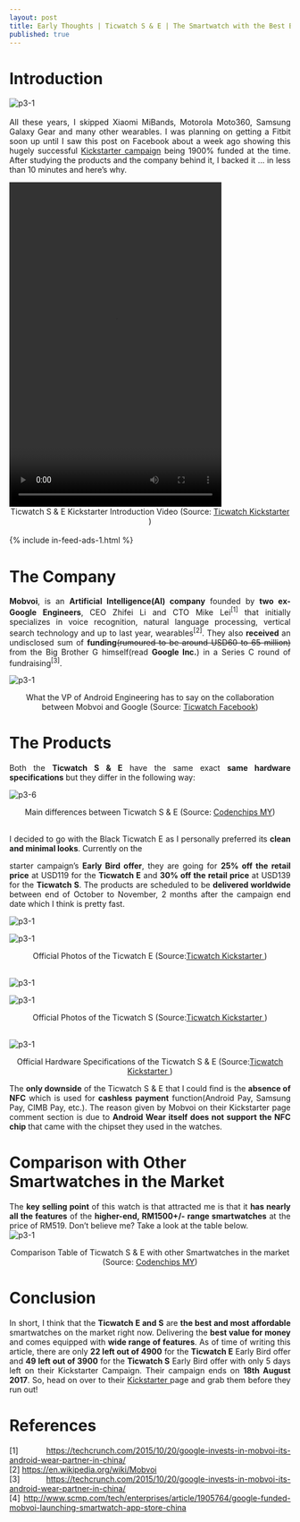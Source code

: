 ```yaml
---
layout: post
title: Early Thoughts | Ticwatch S & E | The Smartwatch with the Best Bang for Buck on the Market!
published: true
---
```


<style type="text/css">
 p {
  text-align: justify;
}

img {
    display: block;
    margin: auto;
}

iframe {
    display: block;
    margin: auto;
}
</style>

# Introduction
![p3-1](/images/p3-7.png) <br />
All these years, I skipped Xiaomi MiBands, Motorola Moto360, Samsung Galaxy Gear and many other wearables. I was planning on getting a Fitbit soon up until I saw this post on Facebook about a week ago showing this hugely successful <a href="http://kck.st/2veDGbl">Kickstarter campaign</a> being 1900% funded at the time. After studying the products and the company behind it, I backed it ... in less than 10 minutes and here’s why.

<video width="380" height="580" controls>
<source src="https://ksr-video.imgix.net/projects/2974380/video-797594-h264_high.mp4" type="video/mp4"> Your browser does not support the video tag.
</video>
<center>Ticwatch S & E Kickstarter Introduction Video (Source: <a href="http://kck.st/2veDGbl">Ticwatch Kickstarter </a>)</center>

<br />
{% include in-feed-ads-1.html %}

# The Company
**Mobvoi**, is an **ArtificiaI Intelligence(AI) company** founded by **two ex-Google Engineers**, CEO Zhifei Li and CTO Mike Lei<sup>[1]</sup> that initially specializes in voice recognition, natural language processing, vertical search technology and up to last year, wearables<sup>[2]</sup>. They also **received** an undisclosed sum of **funding**<s>(rumoured to be around USD60 to 65 million)</s> from the Big Brother G himself(read **Google Inc.**) in a Series C round of fundraising<sup>[3]</sup>. 

![p3-1](/images/p3-1.png)
<center>What the VP of Android Engineering has to say on the collaboration between Mobvoi and Google (Source: <a href="https://www.facebook.com/theTicwatch/photos/a.1703193626577310.1073741828.1691150421114964/1995048850725118/?type=3&theater">Ticwatch Facebook</a>)</center>

# The Products
Both the **Ticwatch S & E** have the same exact **same hardware specifications** but they differ in the following way:

![p3-6](/images/p3-6.png)
<center>Main differences between Ticwatch S & E (Source: <a href="https://codenchips.my">Codenchips MY</a>)</center>

<br />I decided to go with the Black Ticwatch E as I personally preferred its **clean and minimal looks**. Currently on the 

starter campaign’s **Early Bird offer**, they are going for **25% off the retail price** at USD119 for the **Ticwatch E** and **30% off the retail price** at USD139 for the **Ticwatch S**. The products are scheduled to be **delivered worldwide** between end of October to November, 2 months after the campaign end date which I think is pretty fast.

![p3-1](/images/p3-2a.png)

![p3-1](/images/p3-2b.png)
<center>Official Photos of the Ticwatch E (Source:<a href="http://kck.st/2veDGbl">Ticwatch Kickstarter </a>)</center><br />

![p3-1](/images/p3-3a.png)

![p3-1](/images/p3-3b.png)
<center>Official Photos of the Ticwatch S (Source:<a href="http://kck.st/2veDGbl">Ticwatch Kickstarter </a>)</center><br />

![p3-1](/images/p3-4.png)
<center>Official Hardware Specifications of the Ticwatch S & E (Source:<a href="http://kck.st/2veDGbl">Ticwatch Kickstarter </a>)</center>

The **only downside** of the Ticwatch S & E that I could find is the **absence of NFC** which is used for **cashless payment** function(Android Pay, Samsung Pay, CIMB Pay, etc.). The reason given by Mobvoi on their Kickstarter page comment section is due to **Android Wear itself does not support the NFC chip** that came with the chipset they used in the watches. 

# Comparison with Other Smartwatches in the Market
The **key selling point** of this watch is that attracted me is that it **has nearly all the features** of the **higher-end, RM1500+/- range smartwatches** at the price of RM519. Don’t believe me? Take a look at the table below.
![p3-1](/images/p3-5.png)
<center>Comparison Table of Ticwatch S & E with other Smartwatches in the market (Source: <a href="https://codenchips.my">Codenchips MY</a>)</center>

# Conclusion
In short, I think that the **Ticwatch E and S** are **the best and most affordable** smartwatches on the market right now. Delivering the **best value for money** and comes equipped with **wide range of features**. As of time of writing this article, there are only **22 left out of 4900** for the **Ticwatch E** Early Bird offer and **49 left out of 3900** for the **Ticwatch S** Early Bird offer with only 5 days left on their Kickstarter Campaign. Their campaign ends on **18th August 2017**. So, head on over to their <a href="http://kck.st/2veDGbl">Kickstarter </a> page and grab them before they run out!


# References
[1] https://techcrunch.com/2015/10/20/google-invests-in-mobvoi-its-android-wear-partner-in-china/ <br />
[2]  https://en.wikipedia.org/wiki/Mobvoi <br />
[3] https://techcrunch.com/2015/10/20/google-invests-in-mobvoi-its-android-wear-partner-in-china/ <br />
[4] http://www.scmp.com/tech/enterprises/article/1905764/google-funded-mobvoi-launching-smartwatch-app-store-china



